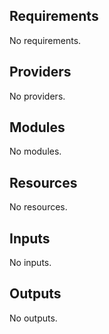 ## 

## Requirements

No requirements.

## Providers

No providers.

## Modules

No modules.

## Resources

No resources.

## Inputs

No inputs.

## Outputs

No outputs.
